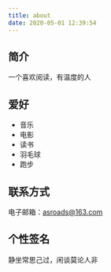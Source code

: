 ```yaml
---
title: about
date: 2020-05-01 12:39:54
---
```


## 简介

一个喜欢阅读，有温度的人

<!-- more -->

## 爱好

- 音乐
- 电影
- 读书
- 羽毛球
- 跑步

## 联系方式

电子邮箱：[asroads@163.com](mailto:asroads@163.com)

## 个性签名

静坐常思己过，闲谈莫论人非